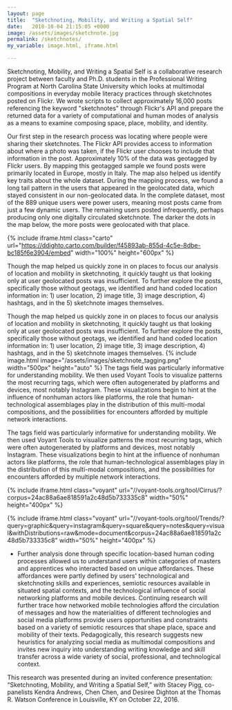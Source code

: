 ```yaml
---
layout: page
title:  "Sketchnoting, Mobility, and Writing a Spatial Self"
date:   2018-10-04 21:15:05 +0000
image: /assets/images/sketchnote.jpg
permalink: /sketchnotes/
my_variable: image.html, iframe.html

---
```


Sketchnoting, Mobility, and Writing a Spatial Self is a collaborative research project between faculty and Ph.D. students in the Professional Writing Program at North Carolina State University which looks at multimodal compositions in everyday mobile literacy practices through sketchnotes posted on Flickr. We wrote scripts to collect approximately 16,000 posts referencing the keyword "sketchnotes" through Flickr's API and prepare the returned data for a variety of computational and human modes of analysis as a means to examine composing space, place, mobility, and identity. 

Our first step in the research process was locating where people were sharing their sketchnotes. The Flickr API provides access to information about where a photo was taken, if the Flickr user chooses to include that information in the post. Approximately 10% of the data was geotagged by Flickr users. By mapping this geotagged sample we found posts were primarily located in Europe, mostly in Italy. The map also helped us identify key traits about the whole dataset. During the mapping process, we found a long tail pattern in the users that appeared in the geolocated data, which stayed consistent in our non-geolocated data. In the complete dataset, most of the 889 unique users were power users, meaning most posts came from just a few dynamic users. The remaining users posted infrequently, perhaps producing only one digitally circulated sketchnote. The darker the dots in the map below, the more posts were geolocated with that place. 

{% include iframe.html class="carto" url="https://ddighto.carto.com/builder/f45893ab-855d-4c5e-8dbe-bc185f6e3904/embed" width="100%" height="600px" %}

Though the map helped us quickly zone in on places to focus our analysis of location and mobility in sketchnoting, it quickly taught us that looking only at user geolocated posts was insufficient. To further explore the posts, specifically those without geotags, we identified and hand coded location information in: 1) user location, 2) image title, 3) image description, 4) hashtags, and in the 5) sketchnote images themselves. 

Though the map helped us quickly zone in on places to focus our analysis of location and mobility in sketchnoting, it quickly taught us that looking only at user geolocated posts was insufficient. To further explore the posts, specifically those without geotags, we identified and hand coded location information in: 1) user location, 2) image title, 3) image description, 4) hashtags, and in the 5) sketchnote images themselves. 
{% include image.html image="/assets/images/sketchnote_tagging.png" width="500px" height="auto" %} 
The tags field was particularly informative for understanding mobility. We then used Voyant Tools to visualize patterns the most recurring tags, which were often autogenerated by platforms and devices, most notably Instagram. These visualizations begin to hint at the influence of nonhuman actors like platforms, the role that human-technological assemblages play in the distribution of this multi-modal compositions, and the possibilities for encounters afforded by multiple network interactions.

The tags field was particularly informative for understanding mobility. We then used Voyant Tools to visualize patterns the most recurring tags, which were often autogenerated by platforms and devices, most notably Instagram. These visualizations begin to hint at the influence of nonhuman actors like platforms, the role that human-technological assemblages play in the distribution of this multi-modal compositions, and the possibilities for encounters afforded by multiple network interactions.

{% include iframe.html class="voyant" url="//voyant-tools.org/tool/Cirrus/?corpus=24ac88a6ae818591a2c48d5b733335c8" width="50%" height="400px" %}

{% include iframe.html class="voyant" url="//voyant-tools.org/tool/Trends/?query=graphic&query=instagram&query=square&query=notes&query=visual&withDistributions=raw&mode=document&corpus=24ac88a6ae818591a2c48d5b733335c8" width="50%" height="400px" %}

* Further analysis done through specific location-based human coding processes allowed us to understand users within categories of masters and apprentices who interacted based on unique affordances. These affordances were partly defined by users' technological and sketchnoting skills and experiences, semiotic resources available in situated spatial contexts, and the technological influence of social networking platforms and mobile devices. Continuing research will further trace how networked mobile technologies afford the circulation of messages and how the materialities of different technologies and social media platforms provide users opportunities and constraints based on a variety of semiotic resources that shape place, space and mobility of their texts. Pedagogically, this research suggests new heuristics for analyzing social media as multimodal compositions and invites new inquiry into understanding writing knowledge and skill transfer across a wide variety of social, professional, and technological context.

This research was presented during an invited conference presentation: “Sketchnoting, Mobility, and Writing a Spatial Self,” with Stacey Pigg, co-panelists Kendra Andrews, Chen Chen, and Desiree Dighton at the Thomas R. Watson Conference in Louisville, KY on October 22, 2016.

<br/><br/>

